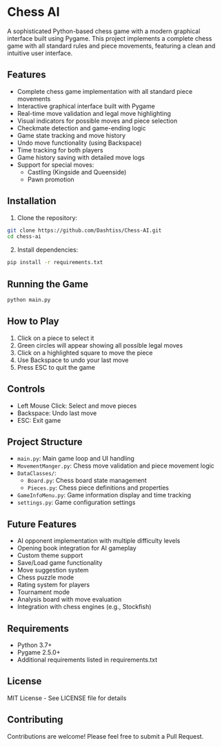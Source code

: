 # Chess AI

A sophisticated Python-based chess game with a modern graphical interface built using Pygame. This project implements a complete chess game with all standard rules and piece movements, featuring a clean and intuitive user interface.

## Features
- Complete chess game implementation with all standard piece movements
- Interactive graphical interface built with Pygame
- Real-time move validation and legal move highlighting
- Visual indicators for possible moves and piece selection
- Checkmate detection and game-ending logic
- Game state tracking and move history
- Undo move functionality (using Backspace)
- Time tracking for both players
- Game history saving with detailed move logs
- Support for special moves:
  - Castling (Kingside and Queenside)
  - Pawn promotion

## Installation

1. Clone the repository:
```bash
git clone https://github.com/Dashtiss/Chess-AI.git
cd chess-ai
```

2. Install dependencies:
```bash
pip install -r requirements.txt
```

## Running the Game
```bash
python main.py
```

## How to Play
1. Click on a piece to select it
2. Green circles will appear showing all possible legal moves
3. Click on a highlighted square to move the piece
4. Use Backspace to undo your last move
5. Press ESC to quit the game

## Controls
- Left Mouse Click: Select and move pieces
- Backspace: Undo last move
- ESC: Exit game

## Project Structure
- `main.py`: Main game loop and UI handling
- `MovementManger.py`: Chess move validation and piece movement logic
- `DataClasses/`:
  - `Board.py`: Chess board state management
  - `Pieces.py`: Chess piece definitions and properties
- `GameInfoMenu.py`: Game information display and time tracking
- `settings.py`: Game configuration settings

## Future Features
- AI opponent implementation with multiple difficulty levels
- Opening book integration for AI gameplay
- Custom theme support
- Save/Load game functionality
- Move suggestion system
- Chess puzzle mode
- Rating system for players
- Tournament mode
- Analysis board with move evaluation
- Integration with chess engines (e.g., Stockfish)

## Requirements
- Python 3.7+
- Pygame 2.5.0+
- Additional requirements listed in requirements.txt

## License
MIT License - See LICENSE file for details

## Contributing
Contributions are welcome! Please feel free to submit a Pull Request.
